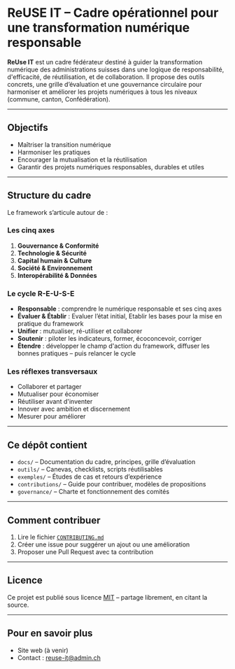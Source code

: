 # ReUSE IT – Cadre opérationnel pour une transformation numérique responsable

**ReUse IT** est un cadre fédérateur destiné à guider la transformation numérique des administrations suisses dans une logique  de responsabilité, d'efficacité, de réutilisation, et de collaboration. Il propose des outils concrets, une grille d’évaluation et une gouvernance circulaire pour harmoniser et améliorer les projets numériques à tous les niveaux (commune, canton, Confédération).

---

## Objectifs

- Maîtriser la transition numérique
- Harmoniser les pratiques 
- Encourager la mutualisation et la réutilisation 
- Garantir des projets numériques responsables, durables et utiles

---

## Structure du cadre

Le framework s’articule autour de :

### Les cinq axes 

1. **Gouvernance & Conformité**
2. **Technologie & Sécurité**    
3. **Capital humain & Culture**
4. **Société & Environnement**  
5. **Interopérabilité & Données**


### Le cycle R-E-U-S-E

- **Responsable** : comprendre le numérique responsable et ses cinq axes 
- **Évaluer & Établir** : Evaluer l’état initial, Etablir les bases pour la mise en pratique du framework
- **Unifier** : mutualiser, ré-utiliser et collaborer  
- **Soutenir** : piloter les indicateurs, former, écoconcevoir, corriger  
- **Étendre** : développer le champ d'action du framework, diffuser les bonnes pratiques – puis relancer le cycle  


### Les réflexes transversaux

- Collaborer et partager
- Mutualiser pour économiser
- Réutiliser avant d'inventer
- Innover avec ambition et discernement
- Mesurer pour améliorer


---

## Ce dépôt contient

- `docs/` – Documentation du cadre, principes, grille d’évaluation
- `outils/` – Canevas, checklists, scripts réutilisables
- `exemples/` – Études de cas et retours d’expérience
- `contributions/` – Guide pour contribuer, modèles de propositions
- `governance/` – Charte et fonctionnement des comités

---

## Comment contribuer

1. Lire le fichier [`CONTRIBUTING.md`](CONTRIBUTING.md)
2. Créer une issue pour suggérer un ajout ou une amélioration
3. Proposer une Pull Request avec ta contribution

---

## Licence

Ce projet est publié sous licence [MIT](LICENSE) – partage librement, en citant la source.

---

## Pour en savoir plus

- Site web (à venir)
- Contact : reuse-it@admin.ch
